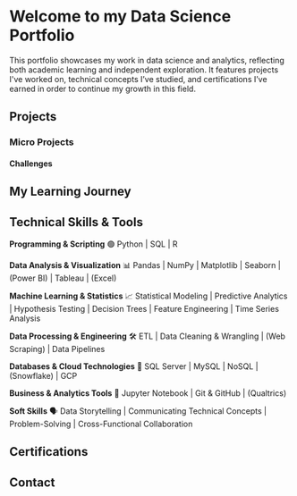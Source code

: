 # Welcome to my Data Science Portfolio
This portfolio showcases my work in data science and analytics, reflecting both academic learning and independent exploration. It features projects I've worked on, technical concepts I’ve studied, and certifications I’ve earned in order to continue my growth in this field.

## Projects
<!--sort by types of projects
End-to-End Projects: Demonstrate the full pipeline from data collection to model deployment.
Data Cleaning & Exploration: Showcases how you handle messy data.
Machine Learning Models: Supervised/unsupervised learning, feature engineering, and model evaluation.
Data Visualization & Storytelling: Effective visualizations to communicate findings.
Real-World Applications: Business-oriented solutions or personal interest topics. -->

### Micro Projects

#### Challenges
<!-- HR, LC coding problems -->

## My Learning Journey

## Technical Skills & Tools
**Programming & Scripting** 🟢 Python | SQL | R

**Data Analysis & Visualization** 📊 Pandas | NumPy | Matplotlib | Seaborn | (Power BI) | Tableau | (Excel)

**Machine Learning & Statistics** 📈 Statistical Modeling | Predictive Analytics | Hypothesis Testing | Decision Trees | Feature Engineering | Time Series Analysis

**Data Processing & Engineering** 🛠️ ETL | Data Cleaning & Wrangling | (Web Scraping) | Data Pipelines

**Databases & Cloud Technologies** 💾 SQL Server | MySQL | NoSQL | (Snowflake) | GCP 

**Business & Analytics Tools** 📝 Jupyter Notebook | Git & GitHub | (Qualtrics)

**Soft Skills** 🗣️ Data Storytelling | Communicating Technical Concepts | Problem-Solving | Cross-Functional Collaboration

## Certifications
<!--Statistical Methods & Probability.
Data Wrangling & Cleaning Techniques.
Feature Engineering & Model Tuning.
A/B Testing & Experimentation.
Time Series & Forecasting.
Optimization & Business Analytics.

Relevant certificates (Google Data Analytics, AWS, IBM, etc.).
Advanced courses completed (ML, deep learning, analytics). -->








## Contact
<!-- A downloadable resume (PDF)
A contact form or email address
Links to LinkedIn, GitHub, or Kaggle -->
